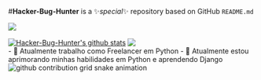 #**Hacker-Bug-Hunter** is a ✨_special_✨ repository based on GitHub `README.md`
<p>
 <picture>
 <source
 srcset="https://github-readme-stats.vercel.app/api?username=Hacker-Bug-Hunter&show_icons=true&theme=dark"
 media="(prefers-color-scheme: drk)"
 />
 <source
 srcset="https://github-readme-stats.vercel.app/api?username=Hacker-Bug-Hunter&show_icons=true"
 media="(prefers-color-scheme: liht), (prefers-color-scheme: liht)"
 />
 <img src="https://github-readme-stats.vercel.app/api?username=Hacker-Bug-Hunter&show_icons=true&theme=cobalt" />
</picture>
</p>

<div width='100%' display='flex'>
<a href="https://github.com/Hacker-Bug-Hunter/github-readme-stats">
<img align="center" src="https://github-readme-stats.vercel.app/api?username=Hacker-Bug-Hunter&show_icons=true&include_all_commits=true&theme=gotham" alt="Hacker-Bug-Hunter's github stats" /></a>
<a href="https://github.com/Hacker-Bug-Hunter/github-readme-stats">
<img heigth= "100%"align="center" src="https://github-readme-stats.vercel.app/api/top-langs/?username=Hacker-Bug-Hunter&include_all_commits=true&layout=compact&theme=gotham"/></a>
  <!--midnight-purple-->
  <!--gotham-->
</div>
- 🔭 Atualmente trabalho como Freelancer em Python
- 🌱 Atualmente estou aprimorando minhas habilidades em Python e aprendendo Django
<picture>
  <source
    media="(prefers-color-scheme: dark)"
    srcset="https://raw.githubusercontent.com/Hacker-Bug-Hunter/Hacker-Bug-Hunter/output/github-contribution-grid-snake-dark.svg"
  />
  <source
    media="(prefers-color-scheme: light)"
    srcset="https://raw.githubusercontent.com/Hacker-Bug-Hunter/Hacker-Bug-Hunter/output/github-contribution-grid-snake.svg"
  />
  <img
    alt="github contribution grid snake animation"
    src="https://raw.githubusercontent.com/Hacker-Bug-Hunter/output/github-contribution-grid-snake.svg"
  />
</picture>
